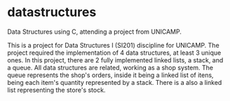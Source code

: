 # datastructures
Data Structures using C, attending a project from UNICAMP.

This is a project for Data Structures I (SI201) discipline for UNICAMP. The project required the implementation of 4 data structures, at least 3 unique ones. 
In this project, there are 2 fully implemented linked lists, a stack, and a queue. All data structures are related, working as a shop system. The queue represents the shop's orders, inside it being a linked list of itens, being each item's quantity represented by a stack. There is a also a linked list representing the store's stock.
